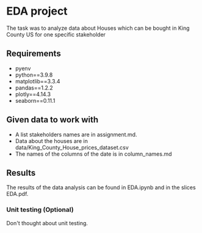 # EDA project 

The task was to analyze data about Houses which can be bought in King County US for one specific stakeholder

## Requirements

- pyenv
- python==3.9.8
- matplotlib==3.3.4 
- pandas==1.2.2 
- plotly==4.14.3 
- seaborn==0.11.1


## Given  data to work with
 - A list stakeholders names are in assignment.md. 
 - Data about the houses are in data/King_County_House_prices_dataset.csv
 - The names of the columns of the date is in column_names.md

## Results 
The results of the data analysis can be found in EDA.ipynb and in the slices EDA.pdf.
### Unit testing (Optional)

Don't thought about unit testing. 

